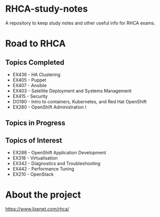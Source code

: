 # RHCA-study-notes

A repository to keep study notes and other useful info for RHCA exams.

# Road to RHCA

## Topics Completed

* EX436 - HA Clustering
* EX405 - Puppet
* EX407 - Ansible
* EX403 - Satellite Deployment and Systems Management
* EX415 - Security
* DO180 - Intro to containers, Kubernetes, and Red Hat OpenShift
* EX280 - OpenShift Administration I

## Topics in Progress


## Topics of Interest

* EX288 - OpenShift Application Development
* EX318 - Virtualisation
* EX342 - Diagnostics and Troubleshooting
* EX442 - Performance Tuning
* EX210 - OpenStack

# About the project

https://www.lisenet.com/rhca/
